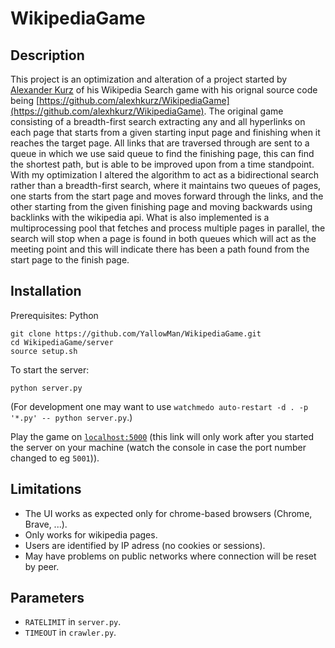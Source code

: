 # WikipediaGame

## Description
This project is an optimization and alteration of a project started by [Alexander Kurz](https://github.com/alexhkurz) of his Wikipedia Search game with his orignal source code being [https://github.com/alexhkurz/WikipediaGame](https://github.com/alexhkurz/WikipediaGame). The original game consisting of a breadth-first search extracting any and all hyperlinks on each page that starts from a given starting input page and finishing when it reaches the target page. All links that are traversed through are sent to a queue in which we use said queue to find the finishing page, this can find the shortest path, but is able to be improved upon from a time standpoint. With my optimization I altered the algorithm to act as a bidirectional search rather than a breadth-first search, where it maintains two queues of pages, one starts from the start page and moves forward through the links, and the other starting from the given finishing page and moving backwards using backlinks with the wikipedia api. What is also implemented is a multiprocessing pool that fetches and process multiple pages in parallel, the search will stop when a page is found in both queues which will act as the meeting point and this will indicate there has been a path found from the start page to the finish page.
## Installation
Prerequisites: Python

```
git clone https://github.com/YallowMan/WikipediaGame.git
cd WikipediaGame/server
source setup.sh
```
To start the server:

```
python server.py
```

(For development one may want to use `watchmedo auto-restart -d . -p '*.py' -- python server.py`.)

Play the game on [`localhost:5000`](http://127.0.0.1:5000/) (this link will only work after you started the server on your machine (watch the console in case the port number changed to eg `5001`)).

## Limitations

- The UI works as expected only for chrome-based browsers (Chrome, Brave, ...).
- Only works for wikipedia pages.
- Users are identified by IP adress (no cookies or sessions).
- May have problems on public networks where connection will be reset by peer.

## Parameters

- `RATELIMIT` in `server.py`.
- `TIMEOUT` in `crawler.py`.




